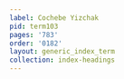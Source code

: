 ```yaml
---
label: Cochebe Yizchak
pid: term103
pages: '783'
order: '0182'
layout: generic_index_term
collection: index-headings
---
```

